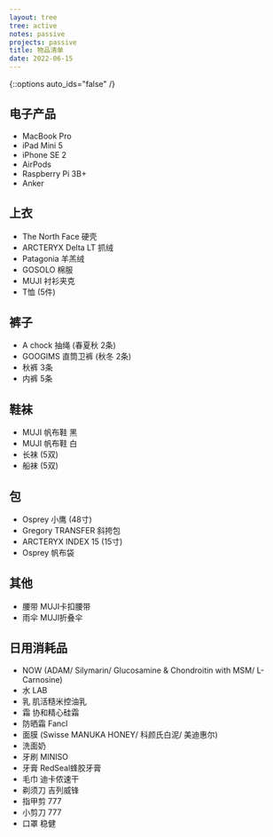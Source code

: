```yaml
---
layout: tree
tree: active
notes: passive
projects: passive
title: 物品清单
date: 2022-06-15
---
```



{::options auto_ids="false" /}


## 电子产品
* MacBook Pro
* iPad Mini 5
* iPhone SE 2
* AirPods
* Raspberry Pi 3B+
* Anker

## 上衣
* The North Face 硬壳
* ARCTERYX Delta LT 抓绒
* Patagonia 羊羔绒
* GOSOLO 棉服
* MUJI 衬衫夹克
* T恤 (5件)

## 裤子
* A chock 抽绳 (春夏秋 2条)
* GOOGIMS 直筒卫裤 (秋冬 2条)
* 秋裤 3条
* 内裤 5条

## 鞋袜
* MUJI 帆布鞋 黑
* MUJI 帆布鞋 白
* 长袜 (5双)
* 船袜 (5双)

## 包
* Osprey 小鹰 (48寸)
* Gregory TRANSFER 斜挎包
* ARCTERYX INDEX 15 (15寸)
* Osprey 帆布袋

## 其他
* 腰带 MUJI卡扣腰带
* 雨伞 MUJI折叠伞

## 日用消耗品
* NOW (ADAM/ Silymarin/ Glucosamine & Chondroitin with MSM/ L-Carnosine)
* 水 LAB
* 乳 肌活糙米控油乳
* 霜 协和精心硅霜
* 防晒霜 Fancl
* 面膜 (Swisse MANUKA HONEY/ 科颜氏白泥/ 美迪惠尔)
* 洗面奶
* 牙刷 MINISO
* 牙膏 RedSeal蜂胶牙膏
* 毛巾 迪卡侬速干
* 剃须刀 吉列威锋
* 指甲剪 777
* 小剪刀 777
* 口罩 稳健

